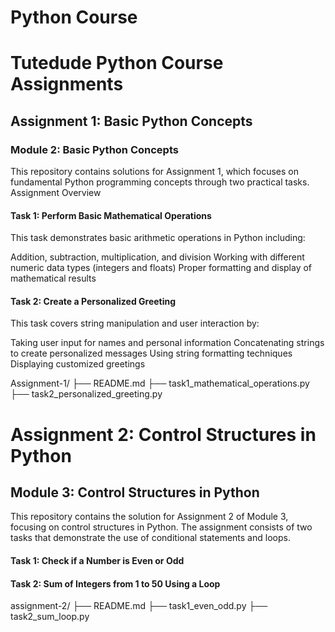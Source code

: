 # Python Course
# Tutedude Python Course Assignments 
## Assignment 1: Basic Python Concepts
### Module 2: Basic Python Concepts
This repository contains solutions for Assignment 1, which focuses on fundamental Python programming concepts through two practical tasks.
Assignment Overview
#### Task 1: Perform Basic Mathematical Operations
This task demonstrates basic arithmetic operations in Python including:

Addition, subtraction, multiplication, and division
Working with different numeric data types (integers and floats)
Proper formatting and display of mathematical results

#### Task 2: Create a Personalized Greeting
This task covers string manipulation and user interaction by:

Taking user input for names and personal information
Concatenating strings to create personalized messages
Using string formatting techniques
Displaying customized greetings

Assignment-1/
├── README.md
├── task1_mathematical_operations.py
├── task2_personalized_greeting.py

# Assignment 2: Control Structures in Python
## Module 3: Control Structures in Python
This repository contains the solution for Assignment 2 of Module 3, focusing on control structures in Python. 
The assignment consists of two tasks that demonstrate the use of conditional statements and loops.
#### Task 1: Check if a Number is Even or Odd
#### Task 2: Sum of Integers from 1 to 50 Using a Loop

assignment-2/
├── README.md
├── task1_even_odd.py
├── task2_sum_loop.py
